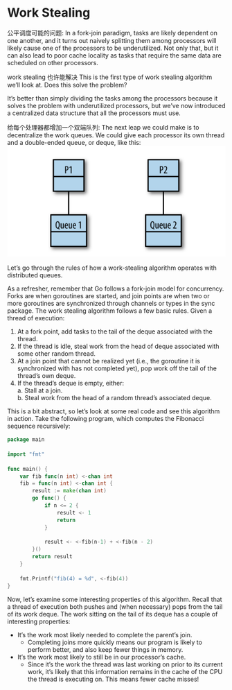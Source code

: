 # Work Stealing

公平调度可能的问题:
In a fork-join paradigm, tasks are likely dependent on one another, and it turns out
naively splitting them among processors will likely cause one of the processors to be
underutilized. Not only that, but it can also lead to poor cache locality as tasks that
require the same data are scheduled on other processors.

work stealing 也许能解决
This is the first type of work stealing algorithm we’ll look at. Does this solve the problem?

It’s better than simply dividing the tasks among the processors
because it solves the problem with underutilized processors, 
but we’ve now introduced a centralized data structure that all the processors must use.

给每个处理器都增加一个双端队列:
The next leap we could make is to decentralize the work queues. We could give each
processor its own thread and a double-ended queue, or deque, like this:
![double-ended queue](./img/double-ended-queue.png)

Let’s go through the rules of how a
work-stealing algorithm operates with distributed queues.

As a refresher, remember that Go follows a fork-join model for concurrency. Forks
are when goroutines are started, and join points are when two or more goroutines are
synchronized through channels or types in the sync package. 
The work stealing algorithm follows a few basic rules. Given a thread of execution:

1. At a fork point, add tasks to the tail of the deque associated with the thread.
2. If the thread is idle, steal work from the head of deque associated with some
   other random thread.
3. At a join point that cannot be realized yet (i.e., the goroutine it is synchronized
   with has not completed yet), pop work off the tail of the thread’s own deque.
4. If the thread’s deque is empty, either:  
   a. Stall at a join.  
   b. Steal work from the head of a random thread’s associated deque.

This is a bit abstract, so let’s look at some real code and see this algorithm in action.
Take the following program, which computes the Fibonacci sequence recursively:
```go
package main

import "fmt"

func main() {
	var fib func(n int) <-chan int
	fib = func(n int) <-chan int {
		result := make(chan int)
		go func() {
			if n <= 2 {
				result <- 1
				return
			}

			result <- <-fib(n-1) + <-fib(n - 2)
		}()
		return result
	}

	fmt.Printf("fib(4) = %d", <-fib(4))
}

```

Now, let’s examine some interesting properties of this algorithm. Recall that a thread
of execution both pushes and (when necessary) pops from the tail of its work deque.
The work sitting on the tail of its deque has a couple of interesting properties:  
* It’s the work most likely needed to complete the parent’s join.
  * Completing joins more quickly means our program is likely to perform better,
    and also keep fewer things in memory.
* It’s the work most likely to still be in our processor’s cache.
  * Since it’s the work the thread was last working on prior to its current work, it’s
    likely that this information remains in the cache of the CPU the thread is executing on. 
    This means fewer cache misses!
